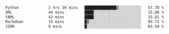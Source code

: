 <!--START_SECTION:waka-->

```txt
Python             2 hrs 39 mins   ██████████████▒░░░░░░░░░░   57.70 %
XML                44 mins         ████░░░░░░░░░░░░░░░░░░░░░   15.88 %
YAML               43 mins         ████░░░░░░░░░░░░░░░░░░░░░   15.81 %
Markdown           15 mins         █▒░░░░░░░░░░░░░░░░░░░░░░░   05.71 %
JSON               9 mins          █░░░░░░░░░░░░░░░░░░░░░░░░   03.58 %
```

<!--END_SECTION:waka-->
